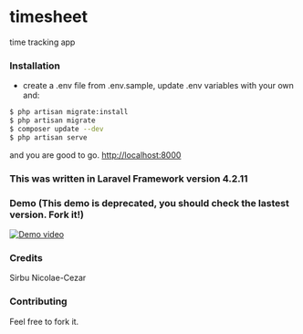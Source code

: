 timesheet
=========

time tracking app


### Installation
- create a .env file from .env.sample, update .env variables with your own and:
```bash
$ php artisan migrate:install
$ php artisan migrate
$ composer update --dev
$ php artisan serve
```
and you are good to go. [http://localhost:8000](http://localhost:8000)

### This was written in Laravel Framework version 4.2.11

### Demo (This demo is deprecated, you should check the lastest version. Fork it!)

[![Demo video](http://img.youtube.com/vi/YJRyzmc6l-Y/0.jpg)](http://www.youtube.com/watch?v=YJRyzmc6l-Y)


### Credits
Sirbu Nicolae-Cezar

### Contributing
Feel free to fork it.
